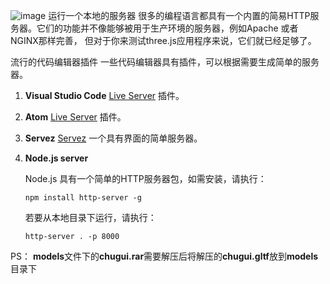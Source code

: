![image](https://github.com/user-attachments/assets/101363b9-46ba-474e-8d0e-1fc38998327b)
运行一个本地的服务器
很多的编程语言都具有一个内置的简易HTTP服务器。它们的功能并不像能够被用于生产环境的服务器，例如Apache 或者 NGINX那样完善， 但对于你来测试three.js应用程序来说，它们就已经足够了。

流行的代码编辑器插件
一些代码编辑器具有插件，可以根据需要生成简单的服务器。

1. **Visual Studio Code** [Live Server](https://marketplace.visualstudio.com/items?itemName=ritwickdey.LiveServer "地址") 插件。

2. **Atom** [Live Server](https://github.blog/news-insights/product-news/sunsetting-atom/ "地址") 插件。
   
3. **Servez**
[Servez](https://greggman.github.io/servez/ "地址") 一个具有界面的简单服务器。

4. **Node.js server**

    Node.js 具有一个简单的HTTP服务器包，如需安装，请执行：

   `npm install http-server -g`

   若要从本地目录下运行，请执行：

    `http-server . -p 8000`

PS： **models**文件下的**chugui.rar**需要解压后将解压的**chugui.gltf**放到**models**目录下

